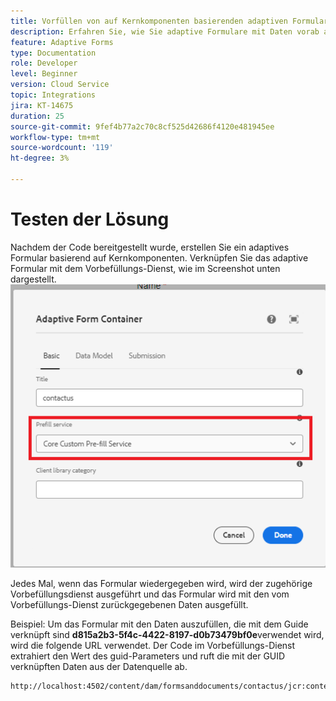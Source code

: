 ```yaml
---
title: Vorfüllen von auf Kernkomponenten basierenden adaptiven Formularen
description: Erfahren Sie, wie Sie adaptive Formulare mit Daten vorab ausfüllen
feature: Adaptive Forms
type: Documentation
role: Developer
level: Beginner
version: Cloud Service
topic: Integrations
jira: KT-14675
duration: 25
source-git-commit: 9fef4b77a2c70c8cf525d42686f4120e481945ee
workflow-type: tm+mt
source-wordcount: '119'
ht-degree: 3%

---
```


# Testen der Lösung

Nachdem der Code bereitgestellt wurde, erstellen Sie ein adaptives Formular basierend auf Kernkomponenten. Verknüpfen Sie das adaptive Formular mit dem Vorbefüllungs-Dienst, wie im Screenshot unten dargestellt.
![prefill-service](assets/pre-fill-service.png)

Jedes Mal, wenn das Formular wiedergegeben wird, wird der zugehörige Vorbefüllungsdienst ausgeführt und das Formular wird mit den vom Vorbefüllungs-Dienst zurückgegebenen Daten ausgefüllt.

Beispiel: Um das Formular mit den Daten auszufüllen, die mit dem Guide verknüpft sind **d815a2b3-5f4c-4422-8197-d0b73479bf0e**verwendet wird, wird die folgende URL verwendet.
Der Code im Vorbefüllungs-Dienst extrahiert den Wert des guid-Parameters und ruft die mit der GUID verknüpften Daten aus der Datenquelle ab.

```html
http://localhost:4502/content/dam/formsanddocuments/contactus/jcr:content?wcmmode=disabled&guid=d815a2b3-5f4c-4422-8197-d0b73479bf0e
```
